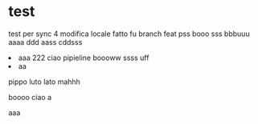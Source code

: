 # test
test per sync
4 modifica locale
fatto fu branch feat
pss
booo
sss
bbbuuu
aaaa
ddd
aass
cddsss

<LI> aaa
222
ciao pipieline
boooww
ssss
uff
<li>aa

pippo
luto lato
mahhh

boooo ciao
a

aaa
